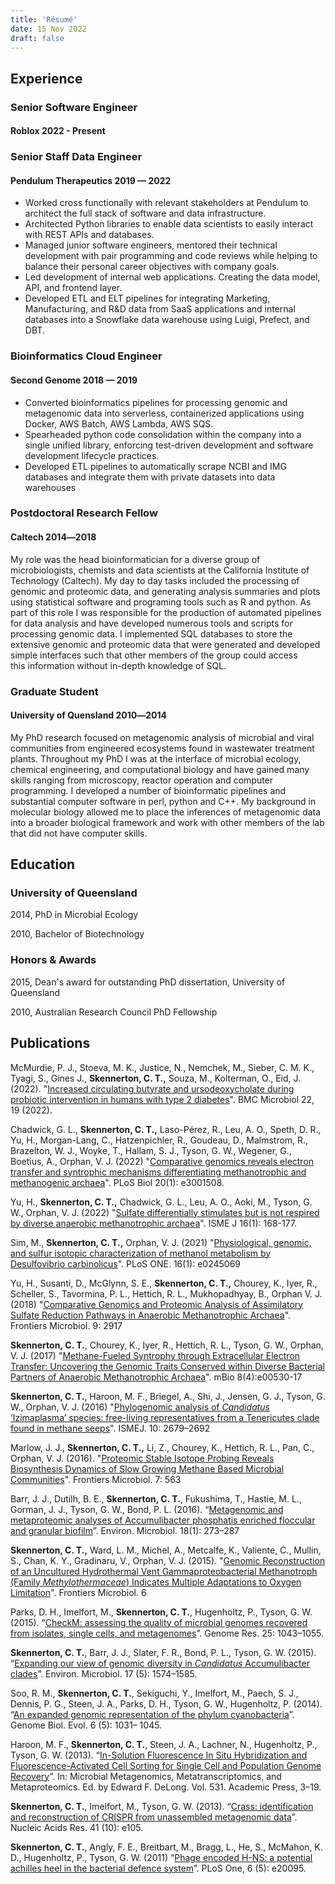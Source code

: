 ```yaml
---
title: 'Résumé'
date: 15 Nov 2022
draft: false
---
```


Experience
----------

### Senior Software Engineer

#### Roblox 2022 - Present

### Senior Staff Data Engineer

#### Pendulum Therapeutics 2019 — 2022
* Worked cross functionally with relevant stakeholders at Pendulum to architect the full stack of software and data infrastructure.
* Architected Python libraries to enable data scientists to easily interact with REST APIs and databases.
* Managed junior software engineers, mentored their technical development with pair programming and code reviews while helping to balance their personal career objectives with company goals.
* Led development of internal web applications. Creating the data model, API, and frontend layer.
* Developed ETL and ELT pipelines for integrating Marketing, Manufacturing, and R&D data from SaaS applications and internal databases into a Snowflake data warehouse using Luigi, Prefect, and DBT.
### Bioinformatics Cloud Engineer

#### Second Genome 2018 — 2019

* Converted bioinformatics pipelines for processing genomic and metagenomic data into serverless, containerized applications using Docker, AWS Batch, AWS Lambda, AWS SQS.
* Spearheaded python code consolidation within the company into a single unified library, enforcing test-driven development and software development lifecycle practices.
* Developed ETL pipelines to automatically scrape NCBI and IMG databases and integrate them with private datasets into data warehouses

### Postdoctoral Research Fellow

#### Caltech 2014―2018

My role was the head bioinformatician for a diverse group of microbiologists, chemists and data scientists at the California Institute of Technology (Caltech). My day to day tasks included the processing of genomic and proteomic data, and generating analysis summaries and plots using statistical software and programing tools such as R and python. As part of this role I was responsible for the production of automated pipelines for data analysis and have developed numerous tools and scripts for processing genomic data. I implemented SQL databases to store the extensive genomic and proteomic data that were generated and developed simple interfaces such that other members of the group could access this information without in-depth knowledge of SQL.

### Graduate Student

#### University of Quensland 2010―2014

My PhD research focused on metagenomic analysis of microbial and viral communities from engineered ecosystems found in wastewater treatment plants. Throughout my PhD I was at the interface of microbial ecology, chemical engineering, and computational biology and have gained many skills ranging from microscopy, reactor operation and computer programming. I developed a number of bioinformatic pipelines and substantial computer software in perl, python and C++. My background in molecular biology allowed me to place the inferences of metagenomic data into a broader biological framework and work with other members of the lab that did not have computer skills.

Education
---------

### University of Queensland

2014, PhD in Microbial Ecology

2010, Bachelor of Biotechnology

### Honors & Awards

2015, Dean's award for outstanding PhD dissertation, University of Queensland

2010, Australian Research Council PhD Fellowship

Publications
------------

McMurdie, P. J., Stoeva, M. K., Justice, N., Nemchek, M., Sieber, C. M. K., Tyagi, S., Gines J., **Skennerton, C. T.,** Souza, M., Kolterman, O., Eid, J. (2022). "[Increased circulating butyrate and ursodeoxycholate during probiotic intervention in humans with type 2 diabetes](https://doi.org/10.1186/s12866-021-02415-8)". BMC Microbiol 22, 19 (2022).

Chadwick, G. L., **Skennerton, C. T.,** Laso-Pérez, R., Leu, A. O., Speth, D. R., Yu, H., Morgan-Lang, C., Hatzenpichler, R., Goudeau, D., Malmstrom, R., Brazelton, W. J., Woyke, T., Hallam, S. J., Tyson, G. W., Wegener, G., Boetius, A., Orphan, V. J. (2022) "[Comparative genomics reveals electron transfer and syntrophic mechanisms differentiating methanotrophic and methanogenic archaea](https://doi.org/10.1371/journal.pbio.3001508)". PLoS Biol 20(1): e3001508.

Yu, H., **Skennerton, C. T.,** Chadwick, G. L., Leu, A. O., Aoki, M., Tyson, G. W., Orphan, V. J. (2022) "[Sulfate differentially stimulates but is not respired by diverse anaerobic methanotrophic archaea](https://pubmed.ncbi.nlm.nih.gov/34285362/)". ISME J 16(1): 168-177.

Sim, M., **Skennerton, C. T.,** Orphan, V. J. (2021) "[Physiological, genomic, and sulfur isotopic characterization of methanol metabolism by Desulfovibrio carbinolicus](https://pubmed.ncbi.nlm.nih.gov/33444327/)". PLoS ONE. 16(1): e0245069

Yu, H., Susanti, D., McGlynn, S. E., **Skennerton, C. T.,** Chourey, K., Iyer, R., Scheller, S., Tavormina, P. L., Hettich, R. L., Mukhopadhyay, B., Orphan V. J. (2018) "[Comparative Genomics and Proteomic Analysis of Assimilatory Sulfate Reduction Pathways in Anaerobic Methanotrophic Archaea](https://www.ncbi.nlm.nih.gov/pmc/articles/PMC6286981/)". Frontiers Microbiol. 9: 2917

**Skennerton, C. T.**, Chourey, K., Iyer, R., Hettich, R. L., Tyson, G. W., Orphan, V. J. (2017) "[Methane-Fueled Syntrophy through Extracellular Electron Transfer: Uncovering the Genomic Traits Conserved within Diverse Bacterial Partners of Anaerobic Methanotrophic Archaea](https://www.ncbi.nlm.nih.gov/pubmed/28765215)". mBio 8(4):e00530-17

**Skennerton, C. T.**, Haroon, M. F., Briegel, A., Shi, J., Jensen, G. J., Tyson, G. W., Orphan, V. J. (2016) "[Phylogenomic analysis of _Candidatus_ ‘Izimaplasma’ species: free-living representatives from a Tenericutes clade found in methane seeps](http://www.ncbi.nlm.nih.gov/pubmed/27058507)". ISMEJ. 10: 2679–2692

Marlow, J. J., **Skennerton, C. T.,** Li, Z., Chourey, K., Hettich, R. L., Pan, C., Orphan, V. J. (2016). "[Proteomic Stable Isotope Probing Reveals Biosynthesis Dynamics of Slow Growing Methane Based Microbial Communities](http://journal.frontiersin.org/article/10.3389/fmicb.2016.00563/full)". Frontiers Microbiol. 7: 563

Barr, J. J., Dutilh, B. E., **Skennerton, C. T.**, Fukushima, T., Hastie, M. L., Gorman, J. J., Tyson, G. W., Bond, P. L. (2016). “[Metagenomic and metaproteomic analyses of Accumulibacter phosphatis enriched floccular and granular biofilm](http://www.ncbi.nlm.nih.gov/pubmed/26279094)”. Environ. Microbiol. 18(1): 273–287

**Skennerton, C. T.,** Ward, L. M., Michel, A., Metcalfe, K., Valiente, C., Mullin, S., Chan, K. Y., Gradinaru, V., Orphan, V. J. (2015). "[Genomic Reconstruction of an Uncultured Hydrothermal Vent Gammaproteobacterial Methanotroph (Family _Methylothermaceae_) Indicates Multiple Adaptations to Oxygen Limitation](http://journal.frontiersin.org/article/10.3389/fmicb.2015.01425/full)". Frontiers Microbiol. 6

Parks, D. H., Imelfort, M., **Skennerton, C. T.**, Hugenholtz, P., Tyson, G. W. (2015). “[CheckM: assessing the quality of microbial genomes recovered from isolates, single cells, and metagenomes](http://genome.cshlp.org/content/25/7/1043.long)”. Genome Res. 25: 1043–1055.

**Skennerton, C. T.**, Barr, J. J., Slater, F. R., Bond, P. L., Tyson, G. W. (2015). “[Expanding our view of genomic diversity in _Candidatus_ Accumulibacter clades](http://www.ncbi.nlm.nih.gov/pubmed/25088527)”. Environ. Microbiol. 17 (5): 1574–1585.

Soo, R. M., **Skennerton, C. T.**, Sekiguchi, Y., Imelfort, M., Paech, S. J., Dennis, P. G., Steen, J. A., Parks, D. H., Tyson, G. W., Hugenholtz, P. (2014). “[An expanded genomic representation of the phylum cyanobacteria](http://gbe.oxfordjournals.org/content/6/5/1031.long)”. Genome Biol. Evol. 6 (5): 1031– 1045.

Haroon, M. F., **Skennerton, C. T.**, Steen, J. A., Lachner, N., Hugenholtz, P., Tyson, G. W. (2013). “[In-Solution Fluorescence In Situ Hybridization and Fluorescence-Activated Cell Sorting for Single Cell and Population Genome Recovery](http://www.ncbi.nlm.nih.gov/pubmed/24060113)”. In: Microbial Metagenomics, Metatranscriptomics, and Metaproteomics. Ed. by Edward F. DeLong. Vol. 531. Academic Press, 3–19.

**Skennerton, C. T.**, Imelfort, M., Tyson, G. W. (2013). “[Crass: identification and reconstruction of CRISPR from unassembled metagenomic data](http://nar.oxfordjournals.org/content/41/10/e105.long)”. Nucleic Acids Res. 41 (10): e105.

**Skennerton, C. T.**, Angly, F. E., Breitbart, M., Bragg, L., He, S., McMahon, K. D., Hugenholtz, P., Tyson, G. W. (2011) “[Phage encoded H-NS: a potential achilles heel in the bacterial defence system](http://journals.plos.org/plosone/article?id=10.1371/journal.pone.0020095)”. PLoS One, 6 (5): e20095.

